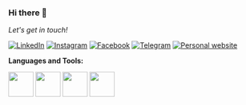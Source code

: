 ### Hi there 👋

<i>Let's get in touch!</i><br>

<a href="https://www.linkedin.com/in/jose-serrano-6b192317a/" target="_blank"><img src="https://img.shields.io/badge/LinkedIn-%230077B5.svg?&style=flat-square&logo=linkedin&logoColor=white" alt="LinkedIn"></a>
<a href="https://www.instagram.com/josesaulserrano_xd/" target="_blank"><img src="https://img.shields.io/badge/Instagram-%23E4405F.svg?&style=flat-square&logo=instagram&logoColor=white" alt="Instagram"></a>
<a href="https://www.facebook.com/jose.guerreroserrano.1/" target="_blank"><img src="https://img.shields.io/badge/Facebook-%231877F2.svg?&style=flat-square&logo=facebook&logoColor=white" alt="Facebook"></a>
<a href="https://t.me/JoseSaul15" target="_blank"><img src="https://img.shields.io/badge/-Telegram-2CA5E0.svg?style=flat-square&logo=telegram&logoColor=white" alt="Telegram"></a>
<a href="https://joseguerreroserrano.netlify.app/" target="_blank"><img src="https://img.shields.io/badge/-JoseSaul-000000?style=flat-square&logo=react&logoColor=white" alt="Personal website"></a>

**Languages and Tools:** 
<p align="left">
  <img src="https://media3.giphy.com/media/kdFc8fubgS31b8DsVu/giphy.webp" width="50">
  <img src="https://media3.giphy.com/media/ln7z2eWriiQAllfVcn/200w.webp" width="50">
  <img src="https://i.giphy.com/media/eNAsjO55tPbgaor7ma/200w.webp" width="50">
  <img src="https://i.giphy.com/media/IdyAQJVN2kVPNUrojM/200.webp" width="50">
</p>
